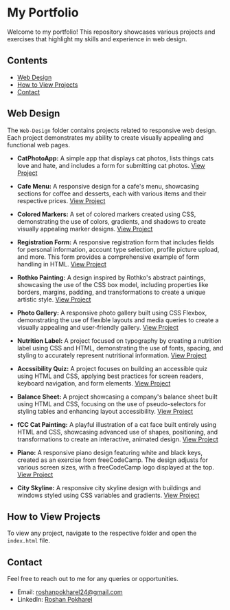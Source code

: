 # My Portfolio

Welcome to my portfolio! This repository showcases various projects and exercises that highlight my skills and experience in web design.

## Contents

- [Web Design](#web-design)
- [How to View Projects](#how-to-view-projects)
- [Contact](#contact)

## Web Design

The `Web-Design` folder contains projects related to responsive web design. Each project demonstrates my ability to create visually appealing and functional web pages.

- **CatPhotoApp:** A simple app that displays cat photos, lists things cats love and hate, and includes a form for submitting cat photos. [View Project](Web-Design/1.Cat-Photo-App/index.html)

- **Cafe Menu:** A responsive design for a cafe's menu, showcasing sections for coffee and desserts, each with various items and their respective prices. [View Project](Web-Design/2.Cafe-Menu/index.html)

- **Colored Markers:** A set of colored markers created using CSS, demonstrating the use of colors, gradients, and shadows to create visually appealing marker designs. [View Project](Web-Design/3.Colored-Markers/index.html)

- **Registration Form:** A responsive registration form that includes fields for personal information, account type selection, profile picture upload, and more. This form provides a comprehensive example of form handling in HTML. [View Project](Web-Design/4.Registration-Form/index.html)

- **Rothko Painting:** A design inspired by Rothko's abstract paintings, showcasing the use of the CSS box model, including properties like borders, margins, padding, and transformations to create a unique artistic style. [View Project](Web-Design/5.Rothko-Painting/index.html)

- **Photo Gallery:** A responsive photo gallery built using CSS Flexbox, demonstrating the use of flexible layouts and media queries to create a visually appealing and user-friendly gallery. [View Project](Web-design/6.Photo-Gallery/index.html)

- **Nutrition Label:** A project focused on typography by creating a nutrition label using CSS and HTML, demonstrating the use of fonts, spacing, and styling to accurately represent nutritional information. [View Project](./Web-Design/7.Nutrition-Label/index.html)

- **Accssibility Quiz:** A project focuses on building an accessible quiz using HTML and CSS, applying best practices for screen readers, keyboard navigation, and form elements. [View Project](./Web-Design/8.Accessibility-Quiz/index.html)

- **Balance Sheet:** A project showcasing a company's balance sheet built using HTML and CSS, focusing on the use of pseudo-selectors for styling tables and enhancing layout accessibility. [View Project](./Web-Design/9.Balance-Sheet/index.html)

- **fCC Cat Painting:** A playful illustration of a cat face built entirely using HTML and CSS, showcasing advanced use of shapes, positioning, and transformations to create an interactive, animated design. [View Project](./Web-Design/10.fCC-Cat-Painting/index.html)

- **Piano:** A responsive piano design featuring white and black keys, created as an exercise from freeCodeCamp. The design adjusts for various screen sizes, with a freeCodeCamp logo displayed at the top. [View Project](./Web-Design/11.Piano/index.html)

- **City Skyline:** A responsive city skyline design with buildings and windows styled using CSS variables and gradients. [View Project](./Web-Design/12.City-Skyline/index.html)

## How to View Projects

To view any project, navigate to the respective folder and open the `index.html` file.

## Contact

Feel free to reach out to me for any queries or opportunities.

- Email: [roshanpokharel24@gmail.com](mailto:roshanpokharel24@gmail.com)
- LinkedIn: [Roshan Pokharel](https://www.linkedin.com/in/roshan-pokharel-674316308/)
